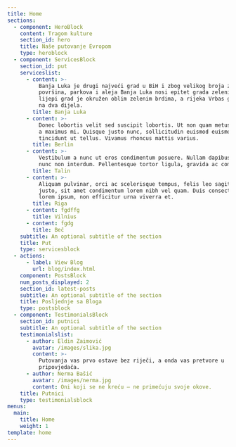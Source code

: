 ```yaml
---
title: Home
sections:
  - component: HeroBlock
    content: Tragom kulture
    section_id: hero
    title: Naše putovanje Evropom
    type: heroblock
  - component: ServicesBlock
    section_id: put
    serviceslist:
      - content: >-
          Banja Luka je drugi najveći grad u BiH i zbog velikog broja zelenih
          površina, parkova i aleja Banja Luka nosi epitet grada zelenila. Ovaj
          lijepi grad je okružen oblim zelenim brdima, a rijeka Vrbas ga dijeli
          na dva dijela.
        title: Banja Luka
      - content: >-
          Donec lobortis velit sed suscipit lobortis. Ut non quam metus. Nullam
          a maximus mi. Quisque justo nunc, sollicitudin euismod euismod at,
          tincidunt ut tellus. Vivamus rhoncus mattis varius. 
        title: Berlin
      - content: >-
          Vestibulum a nunc ut eros condimentum posuere. Nullam dapibus quis
          nunc non interdum. Pellentesque tortor ligula, gravida ac commodo eu.
        title: Talin
      - content: >-
          Aliquam pulvinar, orci ac scelerisque tempus, felis leo sagittis
          justo, sit amet condimentum lorem nibh vel quam. Duis consectetur
          lorem ipsum, non efficitur urna viverra et.
        title: Riga
      - content: fgdffg
        title: Vilnius
      - content: fgdg
        title: Beč
    subtitle: An optional subtitle of the section
    title: Put
    type: servicesblock
  - actions:
      - label: View Blog
        url: blog/index.html
    component: PostsBlock
    num_posts_displayed: 2
    section_id: latest-posts
    subtitle: An optional subtitle of the section
    title: Posljednje sa Bloga
    type: postsblock
  - component: TestimonialsBlock
    section_id: putnici
    subtitle: An optional subtitle of the section
    testimonialslist:
      - author: Eldin Zaimović
        avatar: /images/slika.jpg
        content: >-
          Putovanja vas prvo ostave bez riječi, a onda vas pretvore u
          pripovjedača.
      - author: Nerma Bašić
        avatar: /images/nerma.jpg
        content: Oni koji se ne kreću – ne primećuju svoje okove.
    title: Putnici
    type: testimonialsblock
menus:
  main:
    title: Home
    weight: 1
template: home
---
```


